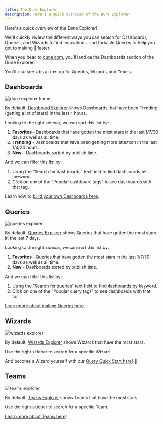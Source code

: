 ```yaml
---
title: The Dune Explorer
description: Here's a quick overview of the Dune Explorer!
---
```


Here's a quick overview of the Dune Explorer!

We'll quickly review the different ways you can search for Dashboards, Queries, and Wizards to find inspiration... and forkable Queries to help you get to making 💫 faster.

When you head to [dune.com](https://dune.com), you'll land on the Dashboards section of the Dune Explorer.

You'll also see tabs at the top for Queries, Wizards, and Teams.

## Dashboards

![dune explorer home](../reference/images/dune-explorer-home.png)

By default, [Dashboard Explorer](https://dune.com/browse/dashboards) shows Dashboards that have been Trending (getting a lot of stars) in the last 4 hours.

Looking to the right sidebar, we can sort this list by:

1. **Favorites** - Dashboards that have gotten the most stars in the last 1/7/30 days as well as all time.
2. **Trending** - Dashboards that have been getting more attention in the last 1/4/24 hours.
3. **New** - Dashboards sorted by publish time.

And we can filter this list by:

1. Using the "Search for dashboards" text field to find dashboards by keyword.
2. Click on one of the "Popular dashboard tags" to see dashboards with that tag.

Learn how to [build your own Dashboards here](dashboards.md).

## Queries

![queries explorer](../reference/images/queries-explorer.png)

By default, [Queries Explorer](https://dune.com/browse/queries) shows Queries that have gotten the most stars in the last 7 days.

Looking to the right sidebar, we can sort this list by:

1. **Favorites** - Queries that have gotten the most stars in the last 1/7/30 days as well as all time.
2. **New** - Dashboards sorted by publish time.

And we can filter this list by:

1. Using the "Search for queries" text field to find dashboards by keyword.
2. Click on one of the "Popular query tags" to see dashboards with that tag.

[Learn more about making Queries here](query-quick-start.md).

## Wizards

![wizards explorer](../reference/images/wizards-explorer.png)

By default, [Wizards Explorer](https://dune.com/browse/users) shows Wizards that have the most stars.

Use the right sidebar to search for a specific Wizard.

And become a Wizard yourself with our [Query Quick Start here](query-quick-start.md)! 🧙

## Teams

![teams explorer](../reference/images/teams-explorer.png)

By default, [Teams Explorer](https://dune.com/browse/users) shows Teams that have the most stars.

Use the right sidebar to search for a specific Team.

[Learn more about Teams here](../app/teams.md)!





